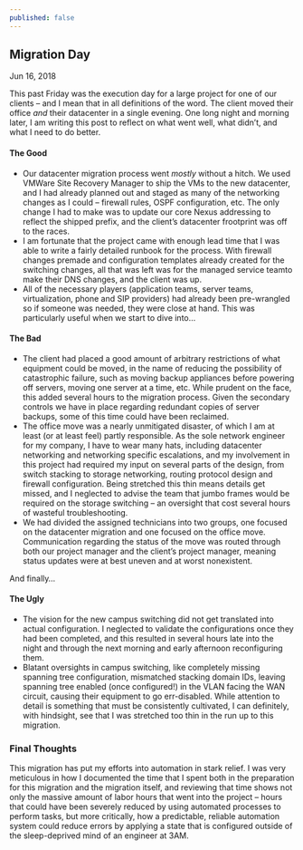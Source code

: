 ```yaml
---
published: false
---
```

## Migration Day



Jun 16, 2018

This past Friday was the execution day for a large project for one of our 
clients – and I mean that in all definitions of the word. The client 
moved their office _and_ their datacenter in a single evening. 
One long night and morning later, I am writing this post to reflect on 
what went well, what didn’t, and what I need to do better.

#### The Good

- Our datacenter migration process went _mostly_ without a 
hitch. We used VMWare Site Recovery Manager to ship the VMs to the new 
datacenter, and I had already planned out and staged as many of the 
networking changes as I could – firewall rules, OSPF configuration, etc.
 The only change I had to make was to update our core Nexus addressing 
to reflect the shipped prefix, and the client’s datacenter frootprint 
was off to the races.  
- I am fortunate that the project came with enough lead time that I was
 able to write a fairly detailed runbook for the process. With firewall 
changes premade and configuration templates already created for the 
switching changes, all that was left was for the managed service teamto 
make their DNS changes, and the client was up. 
- All of the necessary players (application teams, server teams, 
virtualization, phone and SIP providers) had already been pre-wrangled 
so if someone was needed, they were close at hand. This was particularly
 useful when we start to dive into… 

#### The Bad

- The client had placed a good amount of arbitrary restrictions of what
 equipment could be moved, in the name of reducing the possibility of 
catastrophic failure, such as moving backup appliances before powering 
off servers, moving one server at a time, etc. While prudent on the 
face, this added several hours to the migration process. Given the 
secondary controls we have in place regarding redundant copies of server
 backups, some of this time could have been reclaimed. 
- The office move was a nearly unmitigated disaster, of which I am at 
least (or at least feel) partly responsible. As the sole network 
engineer for my company, I have to wear many hats, including datacenter 
networking and networking specific escalations, and my involvement in 
this project had required my input on several parts of the design, from 
switch stacking to storage networking, routing protocol design and 
firewall configuration. Being stretched this thin means details get 
missed, and I neglected to advise the team that jumbo frames would be 
required on the storage switching – an oversight that cost several hours
 of wasteful troubleshooting. 
- We had divided the assigned technicians into two groups, one focused 
on the datacenter migration and one focused on the office move. 
Communication regarding the status of the move was routed through both 
our project manager and the client’s project manager, meaning status 
updates were at best uneven and at worst nonexistent. 

And finally…

#### The Ugly

- The vision for the new campus switching did not get translated into 
actual configuration. I neglected to validate the configurations once 
they had been completed, and this resulted in several hours late into 
the night and through the next morning and early afternoon reconfiguring
 them.
- Blatant oversights in campus switching, like completely missing 
spanning tree configuration, mismatched stacking domain IDs, leaving 
spanning tree enabled (once configured!) in the VLAN facing the WAN 
circuit, causing their equipment to go err-disabled. While attention to 
detail is something that must be consistently cultivated, I can 
definitely, with hindsight, see that I was stretched too thin in the run
 up to this migration.

### Final Thoughts

This migration has put my efforts into automation in stark relief. I 
was very meticulous in how I documented the time that I spent both in 
the preparation for this migration and the migration itself, and 
reviewing that time shows not only the massive amount of labor hours 
that went into the project – hours that could have been severely reduced
 by using automated processes to perform tasks, but more critically, how
 a predictable, reliable automation system could reduce errors by 
applying a state that is configured outside of the sleep-deprived mind 
of an engineer at 3AM.